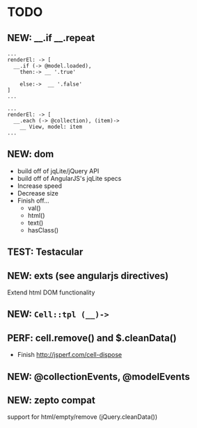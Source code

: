 TODO
====

NEW: __.if __.repeat
--------------------
    
    ...
    renderEl: -> [
      __.if (-> @model.loaded),
        then:-> __ '.true'

        else:->  __ '.false'
    ]
    ...

    ...
    renderEl: -> [
      __.each (-> @collection), (item)->
        __ View, model: item
    ...

NEW: dom
----------------------------

- build off of jqLite/jQuery API
- build off of AngularJS's jqLite specs
- Increase speed
- Decrease size
- Finish off...
  - val()
  - html()
  - text()
  - hasClass()

TEST: Testacular
----------------

NEW: exts (see angularjs directives)
-----------------------------------

Extend html DOM functionality

NEW: `Cell::tpl (__)->`
-----------------------

PERF: cell.remove() and $.cleanData()
-------------------------------------

- Finish http://jsperf.com/cell-dispose

NEW: @collectionEvents, @modelEvents
-------------------------------------

NEW: zepto compat
-----------------

support for html/empty/remove (jQuery.cleanData())